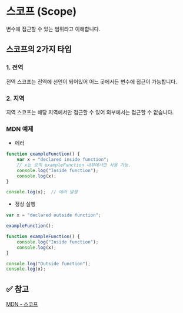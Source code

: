 # 스코프 (Scope)
변수에 접근할 수 있는 범위라고 이해합니다.

## 스코프의 2가지 타입
### 1. 전역
전역 스코프는 전역에 선언이 되어있어 어느 곳에서든 변수에 접근이 가능합니다.
### 2. 지역
지역 스코프는 해당 지역에서만 접근할 수 있어 외부에서는 접근할 수 없습니다.

### MDN 예제
- 에러
```js
function exampleFunction() {
    var x = "declared inside function";
    // x는 오직 exampleFunction 내부에서만 사용 가능.
    console.log("Inside function");
    console.log(x);
}

console.log(x);  // 에러 발생
```
- 정상 실행
```js
var x = "declared outside function";

exampleFunction();

function exampleFunction() {
    console.log("Inside function");
    console.log(x);
}

console.log("Outside function");
console.log(x);
```

## ✅ 참고
[MDN - 스코프](https://developer.mozilla.org/ko/docs/Glossary/Scope)
